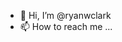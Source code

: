 - 👋 Hi, I’m @ryanwclark
- 📫 How to reach me ...

<!---
ryanwclark/ryanwclark is a ✨ special ✨ repository because its `README.md` (this file) appears on your GitHub profile.
You can click the Preview link to take a look at your changes.
--->
